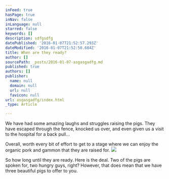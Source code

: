 ```yaml
---
inFeed: true
hasPage: true
inNav: false
inLanguage: null
starred: false
keywords: []
description: sdfgsdfg
datePublished: '2016-01-07T21:52:57.293Z'
dateModified: '2016-01-07T21:52:50.684Z'
title: When are they ready?
author: []
sourcePath: _posts/2016-01-07-asgasgadfg.md
published: true
authors: []
publisher:
  name: null
  domain: null
  url: null
  favicon: null
url: asgasgadfg/index.html
_type: Article

---
```

We have had some amazing laughs and struggles raising the pigs. They have escaped through the fence, knocked us over, and even given us a visit to the hospital for a back pull...

Overall, worth every bit of effort to get to a stage where we can enjoy the organic pork and gammon that they are raised for.
![](https://the-grid-user-content.s3-us-west-2.amazonaws.com/2b844e54-5654-479f-8483-b7ef89d9eb5a.JPG)

So how long until they are ready. Here is the deal. Two of the pigs are spoken for, two hungry guys, right? However, that does mean that we have three beautiful pigs to offer to you.